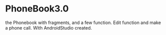 # PhoneBook3.0

the Phonebook with fragments, and a few function.
Edit function and make a phone call.
With AndroidStudio created. 
